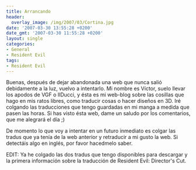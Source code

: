 ```yaml
---
title: Arrancando
header:
  overlay_image: /img/2007/03/Cortina.jpg
date: '2007-03-30 13:55:28 +0200'
date_gmt: '2007-03-30 11:55:28 +0200'
layout: single
categories:
- General
- Resident Evil
tags:
- Resident Evil
---
```


Buenas, después de dejar abandonada una web que nunca salió debidamente a la luz, vuelvo a intentarlo.
Mi nombre es Víctor, suelo llevar los apodos de VGF o IlDucci, y ésta es mi web-blog sobre las cosillas que hago
en mis ratos libres, como traducir cosas o hacer diseños en 3D. Iré colgando las traducciones que tengo guardadas
en mi manga a medida que pasen las horas. Si has visto ésta web, dame un saludo por los comentarios,
que me alegrará el día ;)

De momento lo que voy a intentar en un futuro inmediato es colgar las tradus que ya tenía de la web anterior
y retraducir a mi gusto la web. Si detectáis algo en inglés, por favor hacedmelo saber.

EDIT: Ya he colgado las dos tradus que tengo disponibles para descargar y la primera información sobre
la traducción de Resident Evil: Director's Cut.
